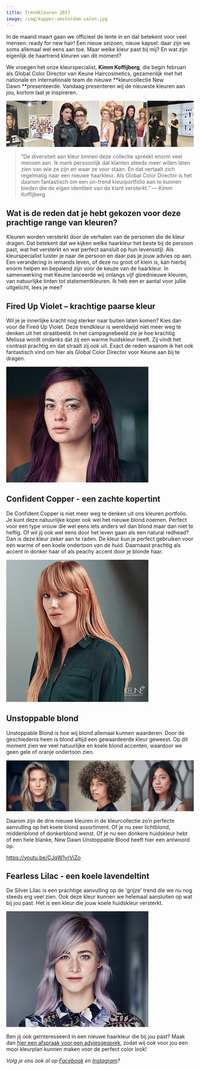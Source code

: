 ```yaml
---
title: Trendkleuren 2017
image: /img/kapper-amsterdam-salon.jpg
---
```


In de maand maart gaan we officieel de lente in en dat betekent voor veel mensen: ready for new hair! Een nieuw seizoen, nieuw kapsel: daar zijn we soms allemaal wel eens aan toe. Maar welke kleur past bij mij? En wat zijn eigenlijk de haartrend kleuren van dit moment?

We vroegen het onze kleurspecialist, **Kimm Koffijberg**, die begin februari als Global Color Director van Keune Haircosmetics, gezamenlijk met het nationale en internationale team de nieuwe **kleurcollectie New Dawn&nbsp;**presenteerde. Vandaag presenteren wij de nieuwste kleuren aan jou, kortom laat je inspireren.

![](/uploads/serie1.png)

> “De diversiteit aan kleur binnen deze collectie spreekt enorm veel mensen aan. Ik merk persoonlijk dat klanten steeds meer willen laten zien van wie ze zijn en waar ze voor staan. En dat vertaalt zich regelmatig naar een nieuwe haarkleur. Als Global Color Director is het daarom fantastisch om een on-trend kleurportfolio aan te kunnen bieden die de eigen identiteit van de klant versterkt.” &mdash; Kimm Koffijberg

## Wat is de reden dat je hebt gekozen voor deze prachtige range van kleuren?

Kleuren worden versterkt door de verhalen van de personen die de kleur dragen. Dat betekent dat we kijken welke haarkleur het beste bij de persoon past, wat het versterkt en wat perfect aansluit op hun levensstijl. Als kleurspecialist luister je naar de persoon en daar pas je jouw advies op aan. Een verandering in iemands leven, of deze nu groot of klein is, kan hierbij enorm helpen en bepalend zijn voor de keuze van de haarkleur. In samenwerking met Keune lanceerde wij onlangs vijf gloednieuwe kleuren, van natuurlijke tinten tot statementkleuren. Ik heb een er aantal voor jullie uitgelicht, lees je mee?

## Fired Up Violet – krachtige paarse kleur

Wil je je innerlijke kracht nog sterker naar buiten laten komen? Kies dan voor de Fired Up Violet. Deze trendkleur is wereldwijd niet meer weg te denken uit het straatbeeld. In het campagnebeeld zie je hoe krachtig Melissa wordt ondanks dat zij een warme huidskleur heeft. Zij vindt het contrast prachtig en dat straalt zij ook uit. Exact de reden waarom ik het ook fantastisch vind om hier als Global Color Director voor Keune aan bij te dragen.

![](/uploads/versions/new-cc17-newdawn-firedupviolet-1-3---x----382-311x---.jpg)

## Confident Copper - een zachte kopertint

De Confident Copper is niet meer weg te denken uit ons kleuren portfolio. Je kunt deze natuurlijke koper ook wel het nieuwe blond noemen. Perfect voor een type vrouw die wel eens iets anders wil dan blond maar dan niet te heftig. Of wil jij ook wel eens door het leven gaan als een natural redhead? Dan is deze kleur zeker aan te raden. De kleur kun je perfect gebruiken voor een warme of een koele ondertoon van de huid. Daarnaast prachtig als accent in donker haar of als peachy accent door je blonde haar.

![](/uploads/versions/newdawn-confidentcopper---x----382-382x---.jpg)

## Unstoppable blond

Unstoppable Blond is hoe wij blond allemaal kunnen waarderen. Door de geschiedenis heen is blond altijd een gewaardeerde kleur geweest. Op dit moment zien we veel natuurlijke en koele blond accenten, waardoor we geen gele of oranje ondertoon zien.

![](/uploads/versions/3-maal-blonde-kapper-amsterdam---x----1135-309x---.png)

Daarom zijn de drie nieuwe kleuren in de kleurcollectie zo’n perfecte aanvulling op het koele blond assortiment. Of je nu zeer lichtblond, middenblond of donkerblond wenst. Of je nu een donkere huidskleur hebt of een hele blanke, New Dawn Unstoppable Blond heeft hier een antwoord op.

https://youtu.be/CJqW1vrViZo

## Fearless Lilac - een koele lavendeltint

De Silver Lilac is een prachtige aanvulling op de 'grijze' trend die we nu nog steeds erg veel zien. Ook deze kleur kunnen we helemaal aansluiten op wat bij jou past. Het is een kleur die jouw koele huidskleur versterkt.

![](/uploads/versions/new-cc17-newdawn-fearlesslilac-1-3---x----382-311x---.jpg)

Ben jij ook ge&iuml;nteresseerd in een nieuwe haarkleur die bij jou past? Maak dan [hier een afspraak voor een adviesgesprek](http://www.koffijberg.nl/contact/), zodat wij ook voor jou een mooi kleurplan kunnen maken voor de perfect color look!

*Volg je ons ook al op&nbsp;[Facebook](https://www.facebook.com/Koffijberg-Hairdressers-143537182417933/?fref=ts) en [Instagram](https://www.instagram.com/koffijberghairdressers/)?*